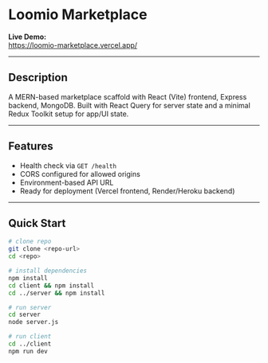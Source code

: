 # Loomio Marketplace

**Live Demo:**  
https://loomio-marketplace.vercel.app/

---

## Description

A MERN-based marketplace scaffold with React (Vite) frontend, Express backend, MongoDB. Built with React Query for server state and a minimal Redux Toolkit setup for app/UI state.

---

## Features

- Health check via `GET /health`
- CORS configured for allowed origins
- Environment-based API URL
- Ready for deployment (Vercel frontend, Render/Heroku backend)

---

## Quick Start

```bash
# clone repo
git clone <repo-url>
cd <repo>

# install dependencies
npm install
cd client && npm install
cd ../server && npm install

# run server
cd server
node server.js

# run client
cd ../client
npm run dev
```
